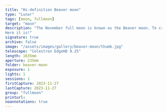 ```yaml
---
title: "Hi-definition Beaver moon"
type: "Lunar"
tags: [moon, fullmoon]
target: "moon"
description: "The November full moon is known as the Beaver moon. To create this image, I captured several hundred images with my Celestron Universe #EdgeHD 9.25 scope at 1.635 meters focal length. I used a ZWO ASI #asi294mmpro cooled camera in a mode that captures 8k x 5k images. The magnification was so high that I had to do a mosaic. I imaged the top 4/5ths with red, green, and blue filters, then the same with the bottom. I aligned the top and bottom and blended them for each filter, then aligned the full disk for red, green, and blue to produce a color image.
Here it is!"
signature: true
archive: false
image: "/assets/images/gallery/beaver-moon/thumb.jpg"
telescope: "Celestron EdgeHD 9.25"
length: 1635mm
aperture: 235mm
folder: beaver-moon
exposure: 1
lights: 1
sessions: 1
firstCapture: 2023-11-27
lastCapture: 2023-11-27
group: "fullmoon"
printurl: 
noannotations: true
---
```

